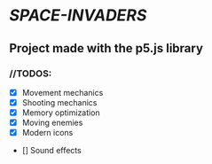 # *SPACE-INVADERS*

## Project made with the p5.js library

### //TODOS:
- [x] Movement mechanics
- [x] Shooting mechanics
- [x] Memory optimization
- [x] Moving enemies
- [x] Modern icons
- [] Sound effects
